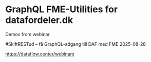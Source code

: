 # GraphQL FME-Utilities for datafordeler.dk 

Demos from webinar 

#SkiftRESTud – få GraphQL-adgang till DAF med FME
2025-08-28

https://dataflow.center/webinars
